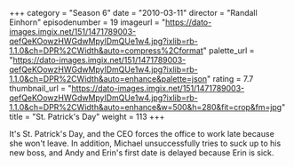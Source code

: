 +++
category = "Season 6"
date = "2010-03-11"
director = "Randall Einhorn"
episodenumber = 19
imageurl = "https://dato-images.imgix.net/151/1471789003-qefQeKOowzHWGdwMpylDmQUe1w4.jpg?ixlib=rb-1.1.0&ch=DPR%2CWidth&auto=compress%2Cformat"
palette_url = "https://dato-images.imgix.net/151/1471789003-qefQeKOowzHWGdwMpylDmQUe1w4.jpg?ixlib=rb-1.1.0&ch=DPR%2CWidth&auto=enhance&palette=json"
rating = 7.7
thumbnail_url = "https://dato-images.imgix.net/151/1471789003-qefQeKOowzHWGdwMpylDmQUe1w4.jpg?ixlib=rb-1.1.0&ch=DPR%2CWidth&auto=enhance&w=500&h=280&fit=crop&fm=jpg"
title = "St. Patrick's Day"
weight = 113
+++

It's St. Patrick's Day, and the CEO forces the office to work late because she won't leave. In addition, Michael unsuccessfully tries to suck up to his new boss, and Andy and Erin's first date is delayed because Erin is sick.